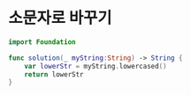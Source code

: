 # 소문자로 바꾸기

```swift
import Foundation

func solution(_ myString:String) -> String {
    var lowerStr = myString.lowercased()
    return lowerStr
}
```
